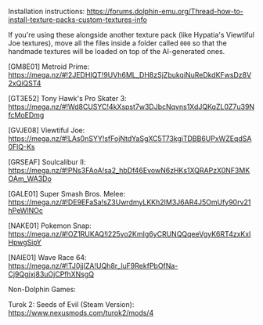 Installation instructions: https://forums.dolphin-emu.org/Thread-how-to-install-texture-packs-custom-textures-info

If you're using these alongside another texture pack (like Hypatia's Viewtiful Joe textures), move all the files inside a folder called `000` so that the handmade textures will be loaded on top of the AI-generated ones.



[GM8E01] Metroid Prime: https://mega.nz/#!2JEDHIQT!9UVh6ML_DH8zSjZbukqiNuReDkdKFwsDz8V2xQiQST4

[GT3E52] Tony Hawk's Pro Skater 3: https://mega.nz/#!Wd8CUSYC!4kXspst7w3DJbcNqvns1XdJQKqZL0Z7u39NfcMoEDmg

[GVJE08] Viewtiful Joe: https://mega.nz/#!LAs0nSYY!sfFojNtdYaSgXC5T73kgiTDBB6UPxWZEqdSA0FlQ-Ks

[GRSEAF] Soulcalibur II: https://mega.nz/#!PNs3FAoA!sa2_hbDf46EvowN6zHKs1XQRAPzX0NF3MKOAm_WA3Do

[GALE01] Super Smash Bros. Melee: https://mega.nz/#!DE9EFaSa!sZ3UwrdmyLKKh2IM3J6AR4J5OmUfy90rv21hPeWlNOc

[NAKE01] Pokemon Snap: https://mega.nz/#!OZ1RUKAQ!l225vo2KmIg6yCRUNQQqeeVgyK6RT4zxKxIHpwgSipY

[NAIE01] Wave Race 64: https://mega.nz/#!TJ0jjIZA!UQh8r_luF9RekfPbOfNa-Cj9Qgjxj83uOjCPfhXNsgQ

Non-Dolphin Games:

Turok 2: Seeds of Evil (Steam Version): https://www.nexusmods.com/turok2/mods/4
